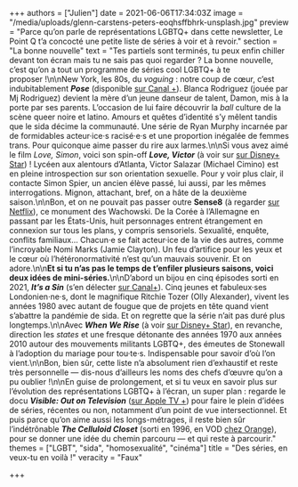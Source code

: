 +++
authors = ["Julien"]
date = 2021-06-06T17:34:03Z
image = "/media/uploads/glenn-carstens-peters-eoqhsffbhrk-unsplash.jpg"
preview = "Parce qu’on parle de représentations LGBTQ+ dans cette newsletter, Le Point Q t’a concocté une petite liste de séries à voir et à revoir."
section = "La bonne nouvelle"
text = "Tes partiels sont terminés, tu peux enfin chiller devant ton écran mais tu ne sais pas quoi regarder&nbsp;? La bonne nouvelle, c’est qu’on a tout un programme de séries cool LGBTQ+ à te proposer&nbsp;!\n\nNew York, les 80s, du _voguing_&nbsp;: notre coup de cœur, c’est indubitablement **_Pose_** (disponible [sur Canal +](https://www.canalplus.com/series/pose/h/9955380_50001)). Blanca Rodriguez (jouée par Mj Rodriguez) devient la mère d’un jeune danseur de talent, Damon, mis à la porte par ses parents. L’occasion de lui faire découvrir la _ball_ culture de la scène queer noire et latino. Amours et quêtes d’identité s’y mêlent tandis que le sida décime la communauté. Une série de Ryan Murphy incarnée par de formidables acteur·ice·s racisé·e·s et une proportion inégalée de femmes trans. Pour quiconque aime passer du rire aux larmes.\n\nSi vous avez aimé le film _Love, Simon_, voici son spin-off **_Love, Victor_** (à voir sur [sur Disney+ Star](https://www.disneyplus.com/series/love-victor/3tV91pQuQk2K))&nbsp;! Lycéen aux alentours d’Atlanta, Victor Salazar (Michael Cimino) est en pleine introspection sur son orientation sexuelle. Pour y voir plus clair, il contacte Simon Spier, un ancien élève passé, lui aussi, par les mêmes interrogations. Mignon, attachant, bref, on a hâte de la deuxième saison.\n\nBon, et on ne pouvait pas passer outre **Sense8** (à regarder [sur Netflix](https://www.netflix.com/title/80025744)), ce monument des Wachowski. De la Corée à l’Allemagne en passant par les États-Unis, huit personnages entrent étrangement en connexion sur tous les plans, y compris sensoriels. Sexualité, enquête, conflits familiaux… Chacun·e se fait acteur·ice de la vie des autres, comme l’incroyable Nomi Marks (Jamie Clayton). Un feu d’artifice pour les yeux et le cœur où l’hétéronormativité n’est qu’un mauvais souvenir. Et on adore.\n\n**Et si tu n’as pas le temps de t’enfiler plusieurs saisons, voici deux idées de mini-séries.**\n\nD’abord un bijou en cinq épisodes sorti en 2021, **_It’s a Sin_** (s’en délecter [sur Canal+](https://www.canalplus.com/series/it-s-a-sin/h/15746876_50001)). Cinq jeunes et fabuleux·ses Londonien·ne·s, dont le magnifique Ritchie Tozer (Olly Alexander), vivent les années 1980 avec autant de fougue que de projets en tête quand vient s’abattre la pandémie de sida. Et on regrette que la série n’ait pas duré plus longtemps.\n\nAvec **_When We Rise_** (à voir [sur Disney+ Star](https://www.disneyplus.com/fr-fr/series/when-we-rise/4ofUf6ipTkV5)), en revanche, direction les _states_ et une fresque détonante des années 1970 aux années 2010 autour des mouvements militants LGBTQ+, des émeutes de Stonewall à l’adoption du mariage pour tou·te·s. Indispensable pour savoir d’où l’on vient.\n\nBon, bien sûr, cette liste n’a absolument rien d’exhaustif et reste très personnelle&nbsp;&mdash;&nbsp;dis-nous d’ailleurs les noms des chefs d’œuvre qu’on a pu oublier&nbsp;!\n\nEn guise de prolongement, et si tu veux en savoir plus sur l’évolution des représentations LGBTQ+ à l’écran, un super plan&nbsp;: regarde le docu **_Visible: Out on Television_** ([sur Apple TV +](https://tv.apple.com/fr/show/visible-out-on-television/umc.cmc.1zkna505r4jre6fh7mjcncio0)) pour faire le plein d’idées de séries, récentes ou non, notamment d’un point de vue intersectionnel. Et puis parce qu’on aime aussi les longs-métrages, il reste bien sûr l’indétrônable **_The Celluloid Closet_** (sorti en 1996, en VOD [chez Orange](https://video-a-la-demande.orange.fr/film/THECELLULOIW0095798/the-celluloid-closet)), pour se donner une idée du chemin parcouru&nbsp;&mdash;&nbsp;et qui reste à parcourir."
themes = ["LGBT", "sida", "homosexualité", "cinéma"]
title = "Des séries, en veux-tu en voilà&nbsp;!"
veracity = "Faux"

+++
